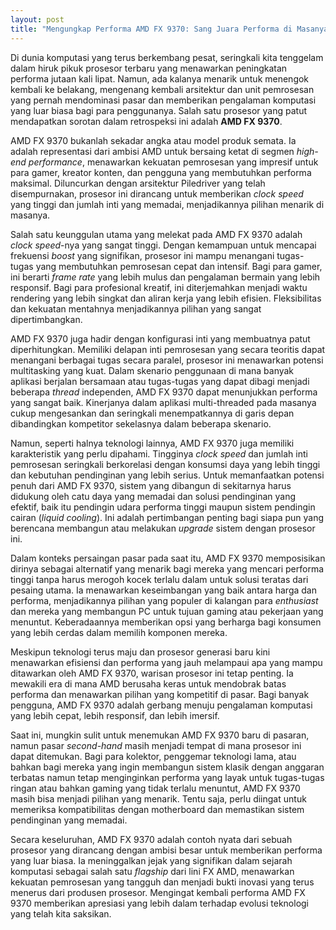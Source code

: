 ```yaml
---
layout: post
title: "Mengungkap Performa AMD FX 9370: Sang Juara Performa di Masanya"
---
```


Di dunia komputasi yang terus berkembang pesat, seringkali kita tenggelam dalam hiruk pikuk prosesor terbaru yang menawarkan peningkatan performa jutaan kali lipat. Namun, ada kalanya menarik untuk menengok kembali ke belakang, mengenang kembali arsitektur dan unit pemrosesan yang pernah mendominasi pasar dan memberikan pengalaman komputasi yang luar biasa bagi para penggunanya. Salah satu prosesor yang patut mendapatkan sorotan dalam retrospeksi ini adalah **AMD FX 9370**.

AMD FX 9370 bukanlah sekadar angka atau model produk semata. Ia adalah representasi dari ambisi AMD untuk bersaing ketat di segmen *high-end performance*, menawarkan kekuatan pemrosesan yang impresif untuk para gamer, kreator konten, dan pengguna yang membutuhkan performa maksimal. Diluncurkan dengan arsitektur Piledriver yang telah disempurnakan, prosesor ini dirancang untuk memberikan *clock speed* yang tinggi dan jumlah inti yang memadai, menjadikannya pilihan menarik di masanya.

Salah satu keunggulan utama yang melekat pada AMD FX 9370 adalah *clock speed*-nya yang sangat tinggi. Dengan kemampuan untuk mencapai frekuensi *boost* yang signifikan, prosesor ini mampu menangani tugas-tugas yang membutuhkan pemrosesan cepat dan intensif. Bagi para gamer, ini berarti *frame rate* yang lebih mulus dan pengalaman bermain yang lebih responsif. Bagi para profesional kreatif, ini diterjemahkan menjadi waktu rendering yang lebih singkat dan aliran kerja yang lebih efisien. Fleksibilitas dan kekuatan mentahnya menjadikannya pilihan yang sangat dipertimbangkan.

AMD FX 9370 juga hadir dengan konfigurasi inti yang membuatnya patut diperhitungkan. Memiliki delapan inti pemrosesan yang secara teoritis dapat menangani berbagai tugas secara paralel, prosesor ini menawarkan potensi multitasking yang kuat. Dalam skenario penggunaan di mana banyak aplikasi berjalan bersamaan atau tugas-tugas yang dapat dibagi menjadi beberapa *thread* independen, AMD FX 9370 dapat menunjukkan performa yang sangat baik. Kinerjanya dalam aplikasi multi-threaded pada masanya cukup mengesankan dan seringkali menempatkannya di garis depan dibandingkan kompetitor sekelasnya dalam beberapa skenario.

Namun, seperti halnya teknologi lainnya, AMD FX 9370 juga memiliki karakteristik yang perlu dipahami. Tingginya *clock speed* dan jumlah inti pemrosesan seringkali berkorelasi dengan konsumsi daya yang lebih tinggi dan kebutuhan pendinginan yang lebih serius. Untuk memanfaatkan potensi penuh dari AMD FX 9370, sistem yang dibangun di sekitarnya harus didukung oleh catu daya yang memadai dan solusi pendinginan yang efektif, baik itu pendingin udara performa tinggi maupun sistem pendingin cairan (*liquid cooling*). Ini adalah pertimbangan penting bagi siapa pun yang berencana membangun atau melakukan *upgrade* sistem dengan prosesor ini.

Dalam konteks persaingan pasar pada saat itu, AMD FX 9370 memposisikan dirinya sebagai alternatif yang menarik bagi mereka yang mencari performa tinggi tanpa harus merogoh kocek terlalu dalam untuk solusi teratas dari pesaing utama. Ia menawarkan keseimbangan yang baik antara harga dan performa, menjadikannya pilihan yang populer di kalangan para *enthusiast* dan mereka yang membangun PC untuk tujuan gaming atau pekerjaan yang menuntut. Keberadaannya memberikan opsi yang berharga bagi konsumen yang lebih cerdas dalam memilih komponen mereka.

Meskipun teknologi terus maju dan prosesor generasi baru kini menawarkan efisiensi dan performa yang jauh melampaui apa yang mampu ditawarkan oleh AMD FX 9370, warisan prosesor ini tetap penting. Ia mewakili era di mana AMD berusaha keras untuk mendobrak batas performa dan menawarkan pilihan yang kompetitif di pasar. Bagi banyak pengguna, AMD FX 9370 adalah gerbang menuju pengalaman komputasi yang lebih cepat, lebih responsif, dan lebih imersif.

Saat ini, mungkin sulit untuk menemukan AMD FX 9370 baru di pasaran, namun pasar *second-hand* masih menjadi tempat di mana prosesor ini dapat ditemukan. Bagi para kolektor, penggemar teknologi lama, atau bahkan bagi mereka yang ingin membangun sistem klasik dengan anggaran terbatas namun tetap menginginkan performa yang layak untuk tugas-tugas ringan atau bahkan gaming yang tidak terlalu menuntut, AMD FX 9370 masih bisa menjadi pilihan yang menarik. Tentu saja, perlu diingat untuk memeriksa kompatibilitas dengan motherboard dan memastikan sistem pendinginan yang memadai.

Secara keseluruhan, AMD FX 9370 adalah contoh nyata dari sebuah prosesor yang dirancang dengan ambisi besar untuk memberikan performa yang luar biasa. Ia meninggalkan jejak yang signifikan dalam sejarah komputasi sebagai salah satu *flagship* dari lini FX AMD, menawarkan kekuatan pemrosesan yang tangguh dan menjadi bukti inovasi yang terus menerus dari produsen prosesor. Mengingat kembali performa AMD FX 9370 memberikan apresiasi yang lebih dalam terhadap evolusi teknologi yang telah kita saksikan.
